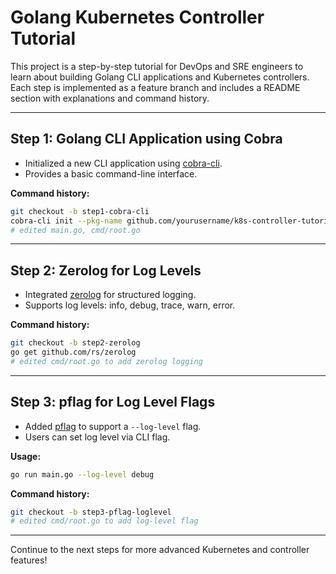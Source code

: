 # Golang Kubernetes Controller Tutorial

This project is a step-by-step tutorial for DevOps and SRE engineers to learn about building Golang CLI applications and Kubernetes controllers. Each step is implemented as a feature branch and includes a README section with explanations and command history.

---

## Step 1: Golang CLI Application using Cobra

- Initialized a new CLI application using [cobra-cli](https://github.com/spf13/cobra).
- Provides a basic command-line interface.

**Command history:**
```sh
git checkout -b step1-cobra-cli
cobra-cli init --pkg-name github.com/yourusername/k8s-controller-tutorial
# edited main.go, cmd/root.go
```

---

## Step 2: Zerolog for Log Levels

- Integrated [zerolog](https://github.com/rs/zerolog) for structured logging.
- Supports log levels: info, debug, trace, warn, error.

**Command history:**
```sh
git checkout -b step2-zerolog
go get github.com/rs/zerolog
# edited cmd/root.go to add zerolog logging
```

---

## Step 3: pflag for Log Level Flags

- Added [pflag](https://github.com/spf13/pflag) to support a `--log-level` flag.
- Users can set log level via CLI flag.

**Usage:**
```sh
go run main.go --log-level debug
```

**Command history:**
```sh
git checkout -b step3-pflag-loglevel
# edited cmd/root.go to add log-level flag
```

---

Continue to the next steps for more advanced Kubernetes and controller features! 